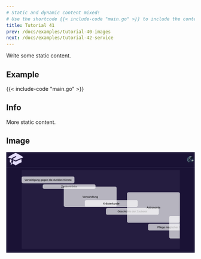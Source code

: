 ```yaml
---
# Static and dynamic content mixed!
# Use the shortcode {{< include-code "main.go" >}} to include the content of the file as a go-code block.
title: Tutorial 41
prev: /docs/examples/tutorial-40-images
next: /docs/examples/tutorial-42-service
---
```


Write some static content.

## Example
{{< include-code "main.go" >}}

## Info
More static content.

## Image
![](screenshot-01.png)
